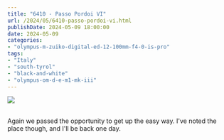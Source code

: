 ```yaml
---
title: "6410 - Passo Pordoi VI"
url: /2024/05/6410-passo-pordoi-vi.html
publishDate: 2024-05-09 18:00:00
date: 2024-05-09
categories:
- "olympus-m-zuiko-digital-ed-12-100mm-f4-0-is-pro"
tags:
- "Italy"
- "south-tyrol"
- "black-and-white"
- "olympus-om-d-e-m1-mk-iii"
---
```

<div class="container">
<div class="center"><a target="_blank" href="https://d25zfm9zpd7gm5.cloudfront.net/1200x1200/2020/20200904_131824_lr.jpg"><img class="webfeedsFeaturedVisual" src="https://d25zfm9zpd7gm5.cloudfront.net/0600x0600/2020/20200904_131824_lr.jpg" /></a></div>
</div>
<br />

Again we passed the opportunity to get up the easy way. I've
noted the place though, and I'll be back one day.
